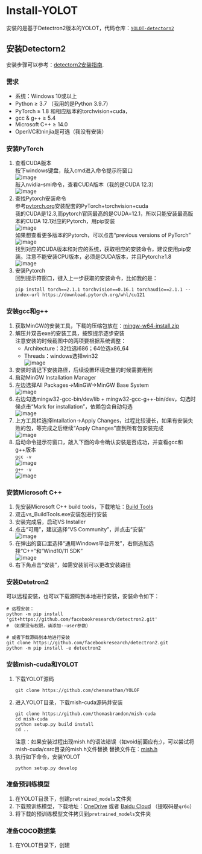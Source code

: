 # Install-YOLOT
安装的是基于Detectron2版本的YOLOT，代码仓库：[`YOLOT-detectorn2`](https://github.com/chensnathan/YOLOF/)
## 安装Detectorn2
安装步骤可以参考：[detectorn2安装指南](https://github.com/facebookresearch/detectron2/blob/master/INSTALL.md).
### 需求
- 系统：Windows 10或以上
- Python ≥ 3.7 （我用的是Python 3.9.7）
- PyTorch ≥ 1.8 和相应版本的torchvision+cuda，
- gcc & g++ ≥ 5.4
- Microsoft C++ ≥ 14.0
- OpenVC和ninjia是可选（我没有安装）

### 安装PyTorch
1. 查看CUDA版本
<br/>按下windows键盘，敲入cmd进入命令提示符窗口
<br/>![image](https://github.com/PandaTofu/Install-YOLOT/assets/22908364/a49bf82f-173d-4398-bd9b-a0bf424210b6)
<br/>敲入nvidia-smi命令，查看CUDA版本（我的是CUDA 12.3）
<br/>![image](https://github.com/PandaTofu/Install-YOLOT/assets/22908364/039c6c84-572b-4015-bad5-93df980c3d94)
2. 查找Pytorch安装命令
<br/>参考[pytorch.org](https://pytorch.org)安装配套的PyTorch+torchvision+cuda
<br/>我的CUDA是12.3,而pytorch官网最高的是CUDA=12.1，所以只能安装最高版本的CUDA 12.1对应的Pytorch，用pip安装
<br/>![image](https://github.com/PandaTofu/Install-YOLOT/assets/22908364/85eb2d46-e0ff-4bed-bf54-11786bd82311)
<br/>如果想查看更多版本的Pytorch，可以点击“previous versions of PyTorch”
<br/>![image](https://github.com/PandaTofu/Install-YOLOT/assets/22908364/38d0bf52-dc90-420d-9f70-aad446c11e76)
<br/>找到对应的CUDA版本和对应的系统，获取相应的安装命令，建议使用pip安装。注意不能安装CPU版本，必须是CUDA版本，并且Pytorch≥1.8
<br/>![image](https://github.com/PandaTofu/Install-YOLOT/assets/22908364/992c8a13-4c24-40c5-90a9-bf0863865b05)
4. 安装Pytorch
<br/>回到提示符窗口，键入上一步获取的安装命令，比如我的是：
   ```
   pip install torch==2.1.1 torchvision==0.16.1 torchaudio==2.1.1 --index-url https://download.pytorch.org/whl/cu121
   ```

### 安装gcc和g++
1. 获取MinGW的安装工具，下载的压缩包放在：[mingw-w64-install.zip](https://github.com/PandaTofu/Install-YOLOT/blob/main/tools/mingw-w64-install.zip)
2. 解压并双击exe的安装工具，按照提示逐步安装
<br/>注意安装的时候截图中的两项要根据系统调整：
   - Architecture：32位选i686；64位选x86_64
   - Threads：windows选择win32
<br/>![image](https://github.com/PandaTofu/Install-YOLOT/assets/22908364/17a69015-f368-4790-9613-0bef60f8969b)
3. 安装时请记下安装路径，后续设置环境变量的时候需要用到
4. 启动MinGW Installation Manager
5. 左边选择All Packages->MinGW->MinGW Base System
<br/>![image](https://github.com/PandaTofu/Install-YOLOT/assets/22908364/13a01fb9-8c30-4af7-ba52-9fae997202ed)
6. 右边勾选mingw32-gcc-bin/dev/lib + mingw32-gcc-g++-bin/dev，勾选时候点击“Mark for installation”，依赖包会自动勾选
<br/>![image](https://github.com/PandaTofu/Install-YOLOT/assets/22908364/d219cfa2-964a-4f8e-94a6-c390e9824983)
7. 上方工具栏选择Intallation->Apply Changes，过程比较漫长，如果有安装失败的包，等完成之后继续“Apply Changes”直到所有包安装完成
<br/>![image](https://github.com/PandaTofu/Install-YOLOT/assets/22908364/cfbd4be0-7b25-44db-8118-412bbfeece55)
8. 启动命令提示符窗口，敲入下面的命令确认安装是否成功，并查看gcc和g++版本
<br/>`gcc -v`
<br/>![image](https://github.com/PandaTofu/Install-YOLOT/assets/22908364/9214a077-b6a0-4762-a5f1-62f13cb1d11b)
<br/>`g++ -v`
<br/>![image](https://github.com/PandaTofu/Install-YOLOT/assets/22908364/665e512e-3ae0-4e7e-8440-1797ceea4afc)

### 安装Microsoft C++
1. 先安装Microsoft C++ build tools，下载地址：[Build Tools](https://visualstudio.microsoft.com/zh-hant/visual-cpp-build-tools/?wd&eqid=ab927a7c0000230c00000004654439dc)
2. 双击vs_BuildTools.exe安装包进行安装
3. 安装完成后，启动VS Installer
4. 点击“可用”，建议选择“VS Community”，并点击“安装”
<br/>![image](https://github.com/PandaTofu/Install-YOLOT/assets/22908364/53a25477-3c7e-456f-b7ee-00b91333f50c)
5. 在弹出的窗口里选择“通用Windows平台开发”，右侧追加选择“C++”和“Wind10/11 SDK”
<br/>![image](https://github.com/PandaTofu/Install-YOLOT/assets/22908364/a90d37d6-d420-4d17-8cc5-3e5033363e3b)
6. 右下角点击“安装”，如需安装前可以更改安装路径

### 安装Detetron2
可以远程安装，也可以下载源码到本地进行安装，安装命令如下：
```
# 远程安装：
python -m pip install 'git+https://github.com/facebookresearch/detectron2.git'
# （如果没有权限，请添加--user参数）

# 或者下载源码到本地进行安装
git clone https://github.com/facebookresearch/detectron2.git
python -m pip install -e detectron2
```

### 安装mish-cuda和YOLOT
1. 下载YOLOT源码
   ```
   git clone https://github.com/chensnathan/YOLOF
   ```
2. 进入YOLOT目录，下载mish-cuda源码并安装
   ```
   git clone https://github.com/thomasbrandon/mish-cuda
   cd mish-cuda
   python setup.py build install
   cd ..
   ```
   注意：如果安装过程出现mish.h的语法错误（如void前面应有;），可以尝试将mish-cuda/csrc目录的mish.h文件替换
   替换文件在：[mish.h](https://github.com/PandaTofu/Install-YOLOT/blob/main/tools/mish.h)
3. 执行如下命令，安装YOLOT
   ```
   python setup.py develop
   ```

### 准备预训练模型
1. 在YOLOT目录下，创建`pretrained_models`文件夹
2. 下载预训练模型，下载地址：[OneDrive](https://1drv.ms/u/s!AgM0VtBH3kV9imGxZX3n_TMQGtbP?e=YMgpGJ) 或者 [Baidu Cloud](https://pan.baidu.com/s/1BSOncRYq6HeCQ8q2hrWowA) （提取码是`qr6o`）
3. 将下载的预训练模型文件拷贝到`pretrained_models`文件夹

### 准备COCO数据集
1. 在YOLOT目录下，创建
